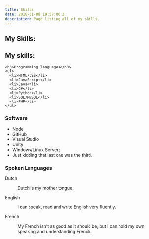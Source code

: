 ```yaml
---
title: Skills
date: 2018-01-08 19:57:00 Z
description: Page listing all of my skills.
---
```


## My Skills:

<h2>My skills:</h2>

<div class="row">
  <div class="6u 12u$(small)">

    <h3>Programming languages</h3>
    <ul>
      <li>HTML/CSS</li>
      <li>JavaScript</li>
      <li>Java</li>
      <li>C#</li>
      <li>Python</li>
      <li>SQL/MySQL</li>
      <li>PHP</li>
    </ul>
  </div>

  <div class="6u$ 12u$(small)">
    <h3>Software</h3>
    <ul>
      <li>Node</li>
      <li>GitHub</li>
      <li>Visual Studio</li>
      <li>Unity</li>
      <li>Windows/Linux Servers</li>
      <li>Just kidding that last one was the third.</li>
    </ul>
  </div>

  <h3>Spoken Languages</h3>
	<dl>
		<dt>Dutch</dt>
		<dd>
			<p>Dutch is my mother tongue.</p>
		</dd>
		<dt>English</dt>
		<dd>
			<p>I can speak, read and write English very fluently.</p>
		</dd>
		<dt>French</dt>
		<dd>
			<p>My French isn't as good as it should be, but I can hold my own speaking and understanding French.</p>
		</dd>
	</dl>
</div>
